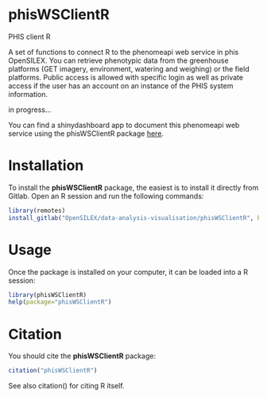 # phisWSClientR

PHIS client R

A set of functions to connect R to the phenomeapi web service in phis OpenSILEX. You can retrieve phenotypic data from the greenhouse platforms (GET imagery, environment, watering and weighing) or the field platforms. Public access is allowed with specific login as well as private access if the user has an account on an instance of the PHIS system information.

in progress...

You can find a shinydashboard app to document this phenomeapi web service using the phisWSClientR package [here](https://github.com/sanchezi/docAppPhisWSClientR).
   
# Installation

To install the **phisWSClientR** package, the easiest is to install it directly from Gitlab. Open an R session and run the following commands:

```R
library(remotes) 
install_gitlab("OpenSILEX/data-analysis-visualisation/phisWSClientR", build_vignettes=TRUE)
```

# Usage

Once the package is installed on your computer, it can be loaded into a R session:

```R
library(phisWSClientR)
help(package="phisWSClientR")
```

# Citation

You should cite the **phisWSClientR** package:

```R
citation("phisWSClientR")
```

See also citation() for citing R itself.
